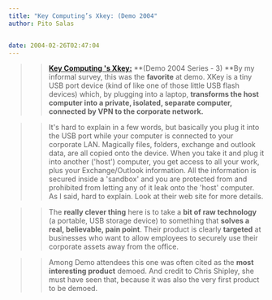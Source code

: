 ```yaml
---
title: "Key Computing’s Xkey: (Demo 2004"
author: Pito Salas


date: 2004-02-26T02:47:04
---
```



>>

>> [**Key Computing 's Xkey:**](<http://www.key-computing.com/XKey.asp>)
**(Demo 2004 Series - 3) **By my informal survey, this was the **favorite** at
demo. XKey is a tiny USB port device (kind of like one of those little USB
flash devices) which, by plugging into a laptop, **transforms the host
computer into a private, isolated, separate computer, connected by VPN to the
corporate network.**

>>

>>  
>
>>

>>  
>>

>>  
>
>>

>> It's hard to explain in a few words, but basically you plug it into the USB
port while your computer is connected to your corporate LAN. Magically files,
folders, exchange and outlook data, are all copied onto the device. When you
take it and plug it into another ('host') computer, you get access to all your
work, plus your Exchange/Outlook information. All the information is secured
inside a 'sandbox' and you are protected from and prohibited from letting any
of it leak onto the 'host' computer. As I said, hard to explain. Look at their
web site for more details.

>>

>>  
>
>>

>>  
>>

>>  
>
>>

>> The **really clever thing** here is to take a **bit of raw technology** (a
portable, USB storage device) to something that **solves a real, believable,
pain point**. Their product is clearly **targeted** at businesses who want to
allow employees to securely use their corporate assets away from the office.

>>

>>  
>
>>

>>  
>>

>>  
>
>>

>> Among Demo attendees this one was often cited as the **most interesting
product** demoed. And credit to Chris  Shipley, she must have seen that,
because it was also the very first product to be demoed.


